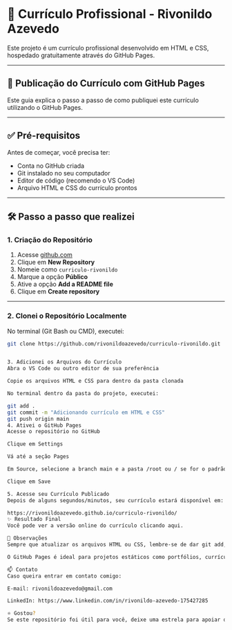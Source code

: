 # 💼 Currículo Profissional - Rivonildo Azevedo

Este projeto é um currículo profissional desenvolvido em HTML e CSS, hospedado gratuitamente através do GitHub Pages.

---

## 🚀 Publicação do Currículo com GitHub Pages

Este guia explica o passo a passo de como publiquei este currículo utilizando o GitHub Pages.

---

## ✅ Pré-requisitos

Antes de começar, você precisa ter:

- Conta no GitHub criada
- Git instalado no seu computador
- Editor de código (recomendo o VS Code)
- Arquivo HTML e CSS do currículo prontos

---

## 🛠️ Passo a passo que realizei

### 1. Criação do Repositório

1. Acesse [github.com](https://github.com)
2. Clique em **New Repository**
3. Nomeie como `curriculo-rivonildo`
4. Marque a opção **Público**
5. Ative a opção **Add a README file**
6. Clique em **Create repository**

---

### 2. Clonei o Repositório Localmente

No terminal (Git Bash ou CMD), executei:

```bash
git clone https://github.com/rivonildoazevedo/curriculo-rivonildo.git


3. Adicionei os Arquivos do Currículo
Abra o VS Code ou outro editor de sua preferência 

Copie os arquivos HTML e CSS para dentro da pasta clonada

No terminal dentro da pasta do projeto, executei:

git add .
git commit -m "Adicionando currículo em HTML e CSS"
git push origin main
4. Ativei o GitHub Pages
Acesse o repositório no GitHub

Clique em Settings

Vá até a seção Pages

Em Source, selecione a branch main e a pasta /root ou / se for o padrão

Clique em Save

5. Acesse seu Currículo Publicado
Depois de alguns segundos/minutos, seu currículo estará disponível em:

https://rivonildoazevedo.github.io/curriculo-rivonildo/
✨ Resultado Final
Você pode ver a versão online do currículo clicando aqui.

📌 Observações
Sempre que atualizar os arquivos HTML ou CSS, lembre-se de dar git add, git commit e git push novamente para que as alterações sejam refletidas na página.

O GitHub Pages é ideal para projetos estáticos como portfólios, currículos, landing pages e documentações.

📫 Contato
Caso queira entrar em contato comigo:

E-mail: rivonildoazevedo@gmail.com

LinkedIn: https://www.linkedin.com/in/rivonildo-azevedo-175427285

⭐ Gostou?
Se este repositório foi útil para você, deixe uma estrela para apoiar o projeto!


